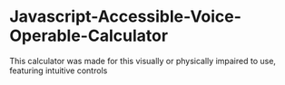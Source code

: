 # Javascript-Accessible-Voice-Operable-Calculator
This calculator was made for this visually or physically impaired to use, featuring intuitive controls
